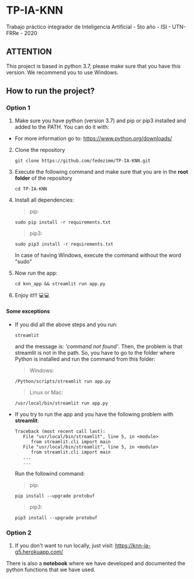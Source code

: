 # TP-IA-KNN

Trabajo práctico integrador de Inteligencia Artificial - 5to año - ISI - UTN-FRRe - 2020

## ATTENTION

This project is based in python 3.7, please make sure that you have this version.
We recommend you to use Windows.

## How to run the project?

### **Option 1**

1. Make sure you have python (version 3.7) and pip or pip3 installed and added to the PATH. You can do it with:

- For more information go to: https://www.python.org/downloads/

2. Clone the repository
   >
   ```
   git clone https://github.com/fedezimm/TP-IA-KNN.git
   ```
3. Execute the following command and make sure that you are in the <b>root folder</b> of the repository
   >
   ```
   cd TP-IA-KNN
   ```
4. Install all dependencies:
   > pip:
   ```
   sudo pip install -r requirements.txt
   ```
   > pip3:
   ```
   sudo pip3 install -r requirements.txt
   ```
   In case of having Windows, execute the command without the word "sudo"
   
5. Now run the app:
   ```
   cd knn_app && streamlit run app.py
   ```
6. Enjoy it!!! 💻💻

#### **Some exceptions**

- If you did all the above steps and you run:

  ```
  streamlit
  ```

  and the message is: <i>'command not found'</i>.
  Then, the problem is that streamlit is not in the path. So, you have to go to the folder where Python is installed and run the command from this folder:

  > Windows:

  ```
  /Python/scripts/streamlit run app.py
  ```

  > Linux or Mac:

  ```
  /usr/local/bin/streamlit run app.py
  ```

- If you try to run the app and you have the following problem with <b>streamlit</b>:
  ```
  Traceback (most recent call last):
     File "usr/local/bin/streamlit", line 5, in <module>
        from streamlit.cli import main
     File "usr/local/bin/streamlit", line 5, in <module>
        from streamlit.cli import main
     ...
     ...
  ```
  Run the followind command:
  > pip:
  ```
  pip install --upgrade protobuf
  ```
  > pip3:
  ```
  pip3 install --upgrade protobuf
  ```

### **Option 2**

1. If you don't want to run locally, just visit: https://knn-ia-g5.herokuapp.com/

There is also a **notebook** where we have developed and documented the python functions that we have used.
